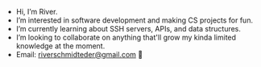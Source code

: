 - Hi, I’m River.
- I’m interested in software development and making CS projects for fun.
- I’m currently learning about SSH servers, APIs, and data structures.
- I’m looking to collaborate on anything that'll grow my kinda limited knowledge at the moment.
- Email: riverschmidteder@gmail.com 📩
